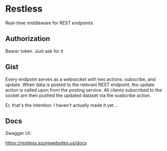 # Restless

Real-time middleware for REST endpoints

## Authorization

Bearer token.  Just ask for it

## Gist

Every endpoint serves as a websocket with two actions: subscribe, and update.  When data is posted to the relevant REST endpoint, the update action is called upon from the posting service.  All clients subscribed to the socket are then pushed the updated dataset via the susbcribe action.

Er, that's the intention.  I haven't actually made it yet...

## Docs

Swagger UI:

https://restless.azurewebsites.us/docs
